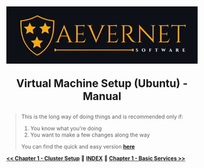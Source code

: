 <h1 align="center">
<img src="https://raw.githubusercontent.com/aevernet/.github/master/images/banner/Aever-SW-D-800.png" alt="Aevernet">

Virtual Machine Setup (Ubuntu) - Manual

</h1>

> This is the long way of doing things and is recommended only if:<br />
>   1. You know what you're doing
>   2. You want to make a few changes along the way
>
> You can find the quick and easy version [**here**](vm-init-auto.md)





[**<< Chapter 1 - Cluster Setup**](1-Cluster.md)  🔸  [**INDEX**](0-Index.md)  🔸  [**Chapter 1 - Basic Services >>**](1-basic-services.md)
